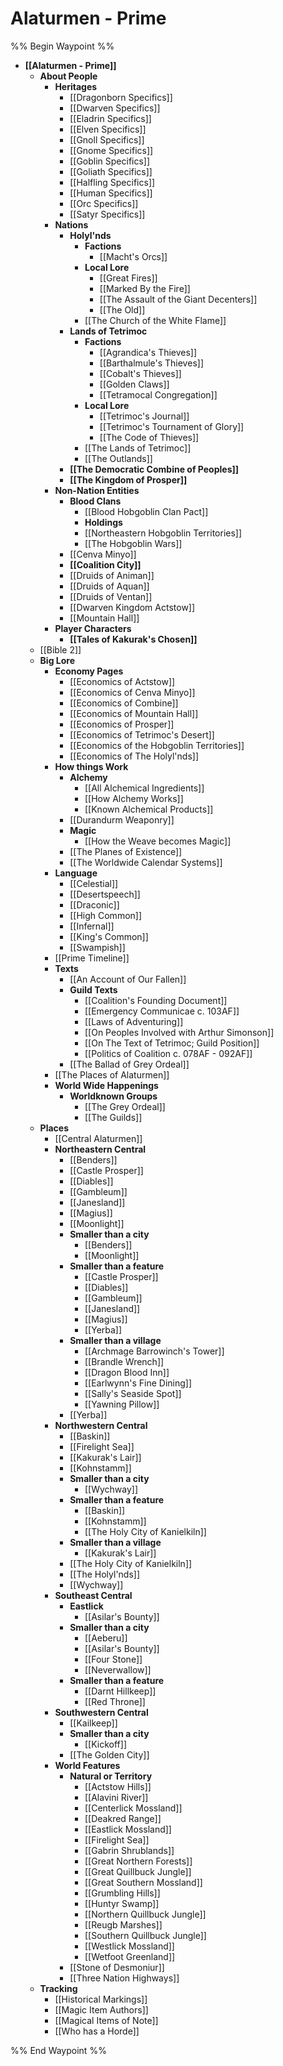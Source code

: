 # Alaturmen - Prime
%% Begin Waypoint %%
- **[[Alaturmen - Prime]]**
	- **About People**
		- **Heritages**
			- [[Dragonborn Specifics]]
			- [[Dwarven Specifics]]
			- [[Eladrin Specifics]]
			- [[Elven Specifics]]
			- [[Gnoll Specifics]]
			- [[Gnome Specifics]]
			- [[Goblin Specifics]]
			- [[Goliath Specifics]]
			- [[Halfling Specifics]]
			- [[Human Specifics]]
			- [[Orc Specifics]]
			- [[Satyr Specifics]]
		- **Nations**
			- **Holyl'nds**
				- **Factions**
					- [[Macht's Orcs]]
				- **Local Lore**
					- [[Great Fires]]
					- [[Marked By the Fire]]
					- [[The Assault of the Giant Decenters]]
					- [[The Old]]
				- [[The Church of the White Flame]]
			- **Lands of Tetrimoc**
				- **Factions**
					- [[Agrandica's Thieves]]
					- [[Barthalmule's Thieves]]
					- [[Cobalt's Thieves]]
					- [[Golden Claws]]
					- [[Tetramocal Congregation]]
				- **Local Lore**
					- [[Tetrimoc's Journal]]
					- [[Tetrimoc's Tournament of Glory]]
					- [[The Code of Thieves]]
				- [[The Lands of Tetrimoc]]
				- [[The Outlands]]
			- **[[The Democratic Combine of Peoples]]**
			- **[[The Kingdom of Prosper]]**
		- **Non-Nation Entities**
			- **Blood Clans**
				- [[Blood Hobgoblin Clan Pact]]
				- **Holdings**
				- [[Northeastern Hobgoblin Territories]]
				- [[The Hobgoblin Wars]]
			- [[Cenva Minyo]]
			- **[[Coalition City]]**
			- [[Druids of Animan]]
			- [[Druids of Aquan]]
			- [[Druids of Ventan]]
			- [[Dwarven Kingdom Actstow]]
			- [[Mountain Hall]]
		- **Player Characters**
			- **[[Tales of Kakurak's Chosen]]**
	- [[Bible 2]]
	- **Big Lore**
		- **Economy Pages**
			- [[Economics of Actstow]]
			- [[Economics of Cenva Minyo]]
			- [[Economics of Combine]]
			- [[Economics of Mountain Hall]]
			- [[Economics of Prosper]]
			- [[Economics of Tetrimoc's Desert]]
			- [[Economics of the Hobgoblin Territories]]
			- [[Economics of The Holyl'nds]]
		- **How things Work**
			- **Alchemy**
				- [[All Alchemical Ingredients]]
				- [[How Alchemy Works]]
				- [[Known Alchemical Products]]
			- [[Durandurm Weaponry]]
			- **Magic**
				- [[How the Weave becomes Magic]]
			- [[The Planes of Existence]]
			- [[The Worldwide Calendar Systems]]
		- **Language**
			- [[Celestial]]
			- [[Desertspeech]]
			- [[Draconic]]
			- [[High Common]]
			- [[Infernal]]
			- [[King's Common]]
			- [[Swampish]]
		- [[Prime Timeline]]
		- **Texts**
			- [[An Account of Our Fallen]]
			- **Guild Texts**
				- [[Coalition's Founding Document]]
				- [[Emergency Communicae c. 103AF]]
				- [[Laws of Adventuring]]
				- [[On Peoples Involved with Arthur Simonson]]
				- [[On The Text of Tetrimoc; Guild Position]]
				- [[Politics of Coalition c. 078AF - 092AF]]
			- [[The Ballad of Grey Ordeal]]
		- [[The Places of Alaturmen]]
		- **World Wide Happenings**
			- **Worldknown Groups**
				- [[The Grey Ordeal]]
				- [[The Guilds]]
	- **Places**
		- [[Central Alaturmen]]
		- **Northeastern Central**
			- [[Benders]]
			- [[Castle Prosper]]
			- [[Diables]]
			- [[Gambleum]]
			- [[Janesland]]
			- [[Magius]]
			- [[Moonlight]]
			- **Smaller than a city**
				- [[Benders]]
				- [[Moonlight]]
			- **Smaller than a feature**
				- [[Castle Prosper]]
				- [[Diables]]
				- [[Gambleum]]
				- [[Janesland]]
				- [[Magius]]
				- [[Yerba]]
			- **Smaller than a village**
				- [[Archmage Barrowinch's Tower]]
				- [[Brandle Wrench]]
				- [[Dragon Blood Inn]]
				- [[Earlwynn's Fine Dining]]
				- [[Sally's Seaside Spot]]
				- [[Yawning Pillow]]
			- [[Yerba]]
		- **Northwestern Central**
			- [[Baskin]]
			- [[Firelight Sea]]
			- [[Kakurak's Lair]]
			- [[Kohnstamm]]
			- **Smaller than a city**
				- [[Wychway]]
			- **Smaller than a feature**
				- [[Baskin]]
				- [[Kohnstamm]]
				- [[The Holy City of Kanielkiln]]
			- **Smaller than a village**
				- [[Kakurak's Lair]]
			- [[The Holy City of Kanielkiln]]
			- [[The Holyl'nds]]
			- [[Wychway]]
		- **Southeast Central**
			- **Eastlick**
				- [[Asilar's Bounty]]
			- **Smaller than a city**
				- [[Aeberu]]
				- [[Asilar's Bounty]]
				- [[Four Stone]]
				- [[Neverwallow]]
			- **Smaller than a feature**
				- [[Darnt Hillkeep]]
				- [[Red Throne]]
		- **Southwestern Central**
			- [[Kailkeep]]
			- **Smaller than a city**
				- [[Kickoff]]
			- [[The Golden City]]
		- **World Features**
			- **Natural or Territory**
				- [[Actstow Hills]]
				- [[Alavini River]]
				- [[Centerlick Mossland]]
				- [[Deakred Range]]
				- [[Eastlick Mossland]]
				- [[Firelight Sea]]
				- [[Gabrin Shrublands]]
				- [[Great Northern Forests]]
				- [[Great Quillbuck Jungle]]
				- [[Great Southern Mossland]]
				- [[Grumbling Hills]]
				- [[Huntyr Swamp]]
				- [[Northern Quillbuck Jungle]]
				- [[Reugb Marshes]]
				- [[Southern Quillbuck Jungle]]
				- [[Westlick Mossland]]
				- [[Wetfoot Greenland]]
			- [[Stone of Desmoniur]]
			- [[Three Nation Highways]]
	- **Tracking**
		- [[Historical Markings]]
		- [[Magic Item Authors]]
		- [[Magical Items of Note]]
		- [[Who has a Horde]]

%% End Waypoint %%
